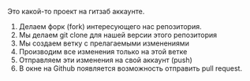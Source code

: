 Это какой-то проект на гитзаб аккаунте.


1. Делаем форк (fork) интересующего нас репозитория.
2. Мы делаем git clone для нашей версии этого репозитория
3. Мы создаем ветку с прелагаемыми изменениями
4. Производим все изменения только на этой ветке
5. Отправляем эти изменения на свой аккаунт (push)
6. В окне на Github появляется возможность отправить pull request.